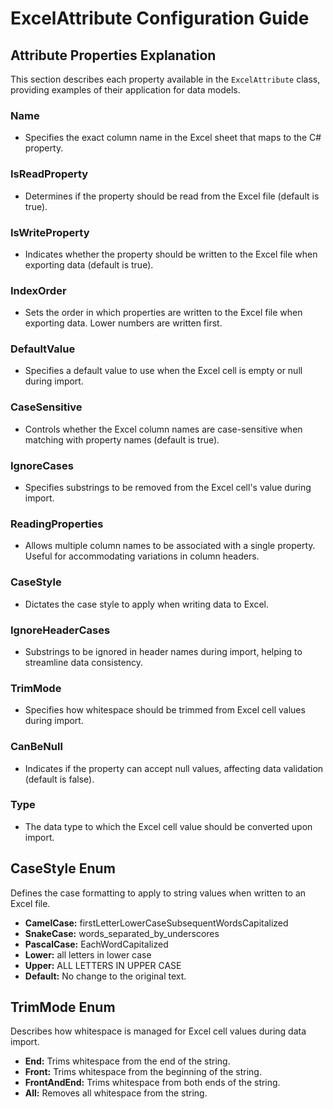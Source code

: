 # ExcelAttribute Configuration Guide

## Attribute Properties Explanation

This section describes each property available in the `ExcelAttribute` class, providing examples of their application for data models.

### **Name**
- Specifies the exact column name in the Excel sheet that maps to the C# property.

### **IsReadProperty**
- Determines if the property should be read from the Excel file (default is true).

### **IsWriteProperty**
- Indicates whether the property should be written to the Excel file when exporting data (default is true).

### **IndexOrder**
- Sets the order in which properties are written to the Excel file when exporting data. Lower numbers are written first.

### **DefaultValue**
- Specifies a default value to use when the Excel cell is empty or null during import.

### **CaseSensitive**
- Controls whether the Excel column names are case-sensitive when matching with property names (default is true).

### **IgnoreCases**
- Specifies substrings to be removed from the Excel cell's value during import.

### **ReadingProperties**
- Allows multiple column names to be associated with a single property. Useful for accommodating variations in column headers.

### **CaseStyle**
- Dictates the case style to apply when writing data to Excel.

### **IgnoreHeaderCases**
- Substrings to be ignored in header names during import, helping to streamline data consistency.

### **TrimMode**
- Specifies how whitespace should be trimmed from Excel cell values during import.

### **CanBeNull**
- Indicates if the property can accept null values, affecting data validation (default is false).

### **Type**
- The data type to which the Excel cell value should be converted upon import.

## CaseStyle Enum

Defines the case formatting to apply to string values when written to an Excel file.

- **CamelCase:** firstLetterLowerCaseSubsequentWordsCapitalized
- **SnakeCase:** words_separated_by_underscores
- **PascalCase:** EachWordCapitalized
- **Lower:** all letters in lower case
- **Upper:** ALL LETTERS IN UPPER CASE
- **Default:** No change to the original text.

## TrimMode Enum

Describes how whitespace is managed for Excel cell values during data import.

- **End:** Trims whitespace from the end of the string.
- **Front:** Trims whitespace from the beginning of the string.
- **FrontAndEnd:** Trims whitespace from both ends of the string.
- **All:** Removes all whitespace from the string.
